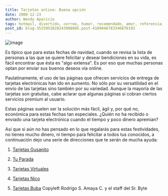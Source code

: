 ```yaml
---
title: Tarjetas online: Buena opción
date: 2008-12-23
author: Wendy Aparicio
tags: hotmail, divertido, correo, humor, recomendado, amor, referencia, informacion, amistad, agil, happy, año nuevo, idea, trucos
post_id: blog-3515952828243908885.post-4189046783346876193
---
```


![image](https://2.bp.blogspot.com/_JbB9KsZ238w/SVG0gnXAtoI/AAAAAAAAARg/VbSDyhHo8hE/s320/42fd01f3-00000-016cc-400cb8e1.jpeg)    

Es típico que para estas fechas de navidad, cuando se revisa la lista de personas a las que se quiere felicitar y desear bendiciones en su vida, es fácil encontrar que ésta es "algo extensa". Es por eso que muchas personas optan por enviar sus buenos deseos vía online.

Paulatinamente, el uso de las páginas que ofrecen servicios de entrega de tarjetas electrónicas han ido en aumento. No sólo por su versatilidad en el envío de las tarjetas sino también por su variedad. Aunque la mayoría de las tarjetas son gratuitas, cabe aclarar que algunas páginas sí cobran ciertos servicios premium al usuario.

Estas páginas suelen ser la solución más fácil, ágil y, por qué no, económica para estas fechas tan especiales. ¿Quién no ha recibido o enviado una tarjeta electrónica cuando el tiempo y poco dinero apremian?

Así que si aún no has pensado en lo que regalarás para estas festividades, no tienes mucho dinero, ni tiempo para felicitar a todos tus conocidos, a continuación dejo una serie de direcciones que te serán de mucha ayuda:

1. [Tarjetas Gusanito](https://us.gusanito.com/esp/)

2. [Tu Parada](https://www.blogger.com/www.tuparada.com)

3. [Tarjetas Virtuales](https://www.tarjetasvirtuales.com/)

4. [Tarjetas Nico](https://www.tarjetasnico.com/)

5. [Tarjetas Buba](https://www.tarjetasbubba.com/) Copyleft Rodrigo S. Amaya C. y el staff del Sr. Byte